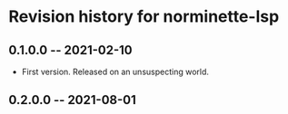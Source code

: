 # Revision history for norminette-lsp

## 0.1.0.0 -- 2021-02-10

* First version. Released on an unsuspecting world.

## 0.2.0.0 -- 2021-08-01
